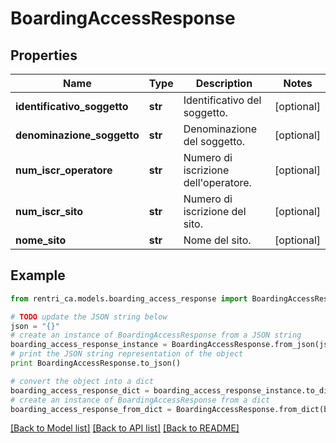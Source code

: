 # BoardingAccessResponse


## Properties
Name | Type | Description | Notes
------------ | ------------- | ------------- | -------------
**identificativo_soggetto** | **str** | Identificativo del soggetto. | [optional] 
**denominazione_soggetto** | **str** | Denominazione del soggetto. | [optional] 
**num_iscr_operatore** | **str** | Numero di iscrizione dell&#39;operatore. | [optional] 
**num_iscr_sito** | **str** | Numero di iscrizione del sito. | [optional] 
**nome_sito** | **str** | Nome del sito. | [optional] 

## Example

```python
from rentri_ca.models.boarding_access_response import BoardingAccessResponse

# TODO update the JSON string below
json = "{}"
# create an instance of BoardingAccessResponse from a JSON string
boarding_access_response_instance = BoardingAccessResponse.from_json(json)
# print the JSON string representation of the object
print BoardingAccessResponse.to_json()

# convert the object into a dict
boarding_access_response_dict = boarding_access_response_instance.to_dict()
# create an instance of BoardingAccessResponse from a dict
boarding_access_response_from_dict = BoardingAccessResponse.from_dict(boarding_access_response_dict)
```
[[Back to Model list]](../README.md#documentation-for-models) [[Back to API list]](../README.md#documentation-for-api-endpoints) [[Back to README]](../README.md)


